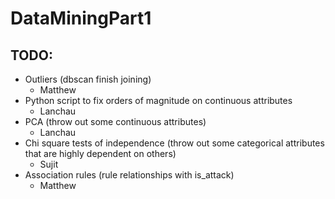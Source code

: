# DataMiningPart1

## TODO:
- Outliers (dbscan finish joining)
  - Matthew
- Python script to fix orders of magnitude on continuous attributes
  - Lanchau  
- PCA (throw out some continuous attributes)
  - Lanchau
- Chi square tests of independence (throw out some categorical attributes that are highly dependent on others)
  - Sujit
- Association rules (rule relationships with is_attack)
  - Matthew